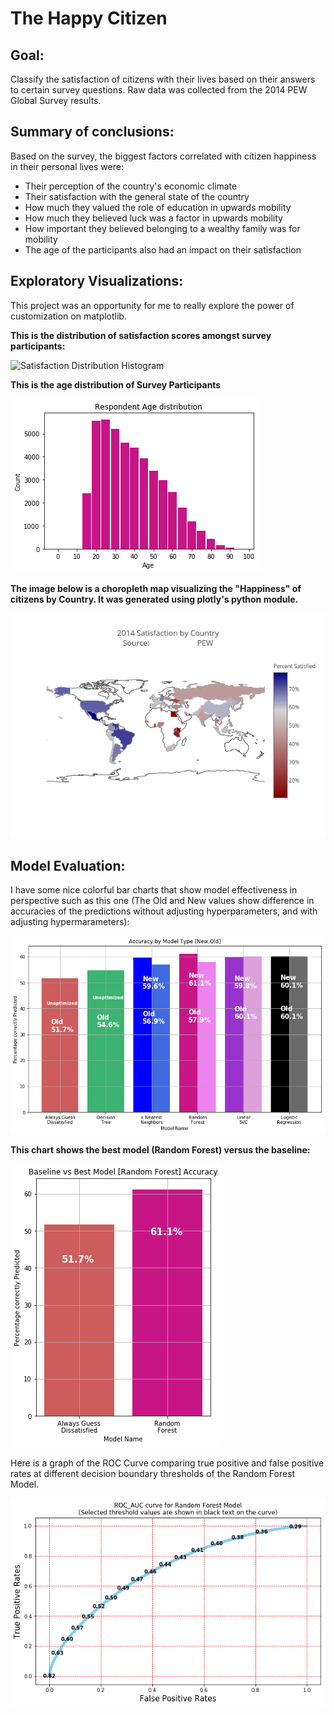 # The Happy Citizen

## Goal:

Classify the satisfaction of citizens with their lives based on their answers to certain survey questions. Raw data was collected from the 2014 PEW Global Survey results.

## Summary of conclusions:

Based on the survey, the biggest factors correlated with citizen happiness in their personal lives were:
 - Their perception of the country's economic climate
 - Their satisfaction with the general state of the country
 - How much they valued the role of education in upwards mobility
 - How much they believed luck was a factor in upwards mobility
 - How important they believed belonging to a wealthy family was for mobility
 - The age of the participants also had an impact on their satisfaction

## Exploratory Visualizations:

This project was an opportunity for me to really explore the power of customization on matplotlib.

**This is the distribution of satisfaction scores amongst survey participants:**

![Satisfaction Distribution Histogram](./images/satisfaction_distribution "Satisfaction Distribution Histogram")

**This is the age distribution of Survey Participants**

![Age Distribution of Survey Respondents Histogram](./images/survey_participant_age_distribution.png "Age Distribution of Survey Respondents")

**The image below is a choropleth map visualizing the "Happiness" of citizens by Country. It was generated using plotly's python module.**

![Happiness by Country Graph](./images/2014_satisfaction_by_country_source_pew.png "Happiness by Country")


## Model Evaluation:

I have some nice colorful bar charts that show model effectiveness in perspective such as this one (The Old and New values show difference in accuracies of the predictions without adjusting hyperparameters, and with adjusting hypermarameters):

![Accuracy of Different Models Comparison Graph](./images/model_accuracy_comparison.png "Accuracy of Different Models Comparison")

**This chart shows the best model (Random Forest) versus the baseline:**

![Random Forest vs Baseline Accuracy Graph](./images/randomforest_vs_baseline_accuracy.png "Random Forest vs Baseline Accuracy")

Here is a graph of the ROC Curve comparing true positive and false positive rates at different decision boundary thresholds of the Random Forest Model.

![ROC Curve for Random Forest image](./images/roc_curve.png "ROC Curve for Random Forest")
